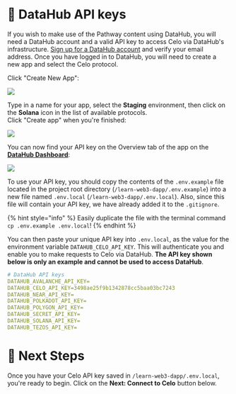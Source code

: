 # 🧩 DataHub API keys

If you wish to make use of the Pathway content using DataHub, you will need a DataHub account and a valid API key to access Celo via DataHub's infrastructure. [Sign up for a DataHub account](https://datahub-beta.figment.io/signup) and verify your email address. Once you have logged in to DataHub, you will need to create a new app and select the Celo protocol.

Click "Create New App":

![](https://raw.githubusercontent.com/figment-networks/learn-web3-dapp/main/markdown/__images__/dh_api_1.png?raw=true)

Type in a name for your app, select the **Staging** environment, then click on the **Solana** icon in the list of available protocols. \
Click "Create app" when you're finished:

![](https://raw.githubusercontent.com/figment-networks/learn-web3-dapp/main/markdown/__images__/dh_api_2.png?raw=true)

You can now find your API key on the Overview tab of the app on the [**DataHub Dashboard**](https://datahub-beta.figment.io/apps):

![](https://raw.githubusercontent.com/figment-networks/learn-web3-dapp/main/markdown/__images__/dh_api_3.png?raw=true)

To use your API key, you should copy the contents of the `.env.example` file located in the project root directory (`/learn-web3-dapp/.env.example`) into a new file named `.env.local` (`/learn-web3-dapp/.env.local`). Also, since this file will contain your API key, we have already added it to the `.gitignore`.

{% hint style="info" %}
Easily duplicate the file with the terminal command `cp .env.example .env.local`!
{% endhint %}

You can then paste your unique API key into `.env.local`, as the value for the environment variable `DATAHUB_CELO_API_KEY`. This will authenticate you and enable you to make requests to Celo via DataHub. **The API key shown below is only an example and cannot be used to access DataHub**.

```yaml
# DataHub API keys
DATAHUB_AVALANCHE_API_KEY=
DATAHUB_CELO_API_KEY=3498ae25f9b1342878cc5baa03bc7243
DATAHUB_NEAR_API_KEY=
DATAHUB_POLKADOT_API_KEY=
DATAHUB_POLYGON_API_KEY=
DATAHUB_SECRET_API_KEY=
DATAHUB_SOLANA_API_KEY=
DATAHUB_TEZOS_API_KEY=
```

# 👣 Next Steps

Once you have your Celo API key saved in `/learn-web3-dapp/.env.local`, you're ready to begin.
Click on the **Next: Connect to Celo** button below.
